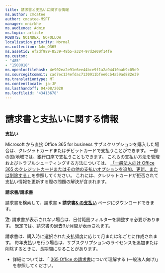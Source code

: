 ```yaml
---
title: 請求書と支払いに関する情報
ms.author: cmcatee
author: cmcatee-MSFT
manager: mnirkhe
ms.audience: Admin
ms.topic: article
ROBOTS: NOINDEX, NOFOLLOW
localization_priority: Normal
ms.collection: Adm_O365
ms.assetid: ef2df989-8539-48b5-a324-97d2e09f14fe
ms.custom:
- "485"
- "1500018"
ms.openlocfilehash: 4e902ea2e91e6ee44bce9f1a2a94410aab9c05d9
ms.sourcegitcommit: cad7ec134efdac7130911bfee6cb4a59ad882e39
ms.translationtype: MT
ms.contentlocale: ja-JP
ms.lasthandoff: 04/08/2020
ms.locfileid: "43413678"
---
```

# <a name="invoice-and-payment-information"></a>請求書と支払いに関する情報

**支払い**

Microsoft から直接 Office 365 for business サブスクリプションを購入した場合は、クレジットカードまたはデビットカードで支払うことができます。  一部の国/地域では、銀行口座で支払うこともできます。  これらの支払い方法を管理およびトラブルシューティングする方法については、 [「一般法人向け Office 365 のクレジットカードまたはその他の支払いオプションを追加、更新、または削除する」](https://go.microsoft.com/fwlink/?linkid=2118133)を参照してください。  これには、クレジットカードが拒否されて支払い情報を更新する際の問題の解決が含まれます。

**請求書/請求書**

請求書を検索して、請求書 **> 請求書[& の支払い](https://go.microsoft.com/fwlink/p/?linkid=848039)** ページにダウンロードできます。  

**注**: 請求書が表示されない場合は、日付範囲フィルターを調整する必要があります。  既定では、請求書の過去3か月間が表示されます。

請求書は、購入時に選択された支払頻度に応じて月または年ごとに作成されます。  毎年支払いを行う場合は、サブスクリプションのライセンスを追加または削除するときに、長期間になることがあります。
 
- 詳細については、「 [365 Office の請求書](https://go.microsoft.com/fwlink/?linkid=2119101)について理解する (一般法人向け)」を参照してください。
